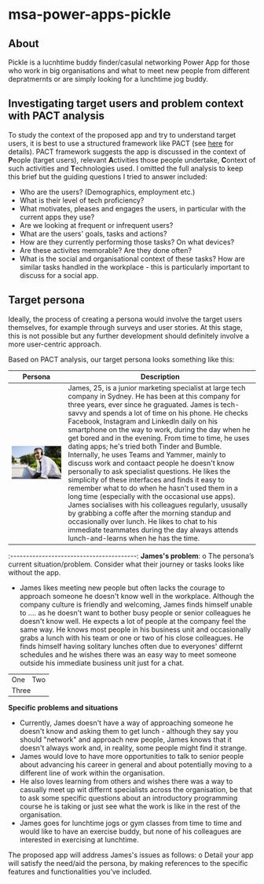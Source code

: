 # msa-power-apps-pickle

## About
Pickle is a lucnhtime buddy finder/casulal networking Power App for those who work in big organisations and what to meet new people from different depratmernts or are simply looking for a lunchtime jog buddy.

## Investigating target users and problem context with PACT analysis
To study the context of the proposed app and try to understand target users, it is best to use a structured framework like PACT (see [here](http://hci.ilikecake.ie/requirements/pact.htm) for details). PACT framework suggests the app is discussed in the context of **P**eople (target users), relevant **A**ctivities those people undertake, **C**ontext of such activities and **T**echnologies used. I omitted the full analysis to keep this brief but the guiding questions I tried to answer included:

* Who are the users? (Demographics, employment etc.)
* What is their level of tech proficiency?
* What motivates, pleases and engages the users, in particular with the current apps they use?
* Are we looking at frequent or infrequent users?
* What are the users' goals, tasks and actions?
* How are they currently performing those tasks? On what devices?
* Are these activites memorable? Are they done often?
* What is the social and organisational context of these tasks? How are similar tasks handled in the workplace - this is particularly important to discuss for a social app.

## Target persona
Ideally, the process of creating a persona would involve the target users themselves, for example through surveys and user stories. At this stage, this is not possible but any further development should definitely involve a more user-centric approach.

Based on PACT analysis, our target persona looks something like this:

Persona                 | Description
----------------------- | -------------
![stock photo of a young professional](stock-photo-young-professional.jpg) | James, 25, is a junior marketing specialist at large tech company in Sydney. He has been at this company for three years, ever since he graguated.  James is tech-savvy and spends a lot of time on his phone. He checks Facebook, Instagram and LinkedIn daily on his smartphone on the way to work, during the day when he get bored and in the evening. From time to time, he uses dating apps; he's tried both Tinder and Bumble. Internally, he uses Teams and Yammer, mainly to discuss work and contaact people he doesn't know personally to ask specialist questions. He likes the simplicity of these interfaces and finds it easy to remember what to do when he hasn't used them in a long time (especially with the occasional use apps). James socialises with his colleagues regularly, ususally by grabbing a coffe after the morning standup and occasionally over lunch. He likes to chat to his immediate teammates during the day always attends lunch-and-learns when he has the time.
:----------------------------------------:
**James's problem**: 
o The persona’s current situation/problem. Consider what their journey or tasks looks like without the app.

* James likes meeting new people but often lacks the courage to approach someone he doesn't know well in the workplace. Although the company culture is friendly and welcoming, James finds himself unable to .... as he doesn't want to bother busy people or senior colleagues he doesn't know well. He expects a lot of people at the company feel the same way. He knows most people in his business unit and occasionally grabs a lunch with his team or one or two of his close colleagues. He finds himself having solitary lunches often due to everyones' differnt schedules and he wishes there was an easy way to meet someone outside his immediate business unit just for a chat. 


<table>
  <tr>
    <td>One</td>
    <td>Two</td>
  </tr>
  <tr>
    <td colspan="2">Three</td>
  </tr>
</table>


**Specific problems and situations**

* Currently, James doesn't have a way of approaching someone he doesn't know and asking them to get lunch - although they say you should "network" and approach new people, James knows that it doesn't always work and, in reality, some people might find it strange.
* James would love to have more opportunities to talk to senior people about advancing his career in general and about potentially moving to a different line of work within the organisation.
* He also loves learning from others and wishes there was a way to casually meet up wit differnt specialists across the organisation, be that to ask some specific questions about an introductory programming course he is taking or just see what the work is like in the rest of the organisation.
* James goes for lunchtime jogs or gym classes from time to time and would like to have an exercise buddy, but none of his colleagues are interested in exercising at lunchtime.



The proposed app will address James's issues as follows:
o Detail your app will satisfy the need/aid the persona, by making references to the specific features and functionalities you’ve included.

